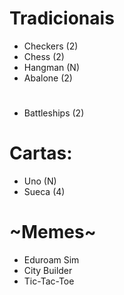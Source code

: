 # Tradicionais
- Checkers    (2)
- Chess       (2)
- Hangman     (N)
- Abalone     (2)

# 
- Battleships (2)

# Cartas:
- Uno         (N)
- Sueca       (4)

# ~Memes~
- Eduroam Sim
- City Builder
- Tic-Tac-Toe
